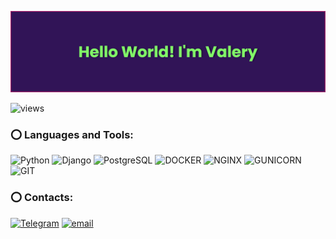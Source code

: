 [![Header](https://github.com/v4lerdon/v4lerdon/blob/main/assets/banner.png)](https://youtu.be/dQw4w9WgXcQ)

![views](https://komarev.com/ghpvc/?username=v4lerdon&style=for-the-badge)

### :o: Languages and Tools:
![Python](https://img.shields.io/badge/-Python-ffdf5a?style=for-the-badge&logo=python)
![Django](https://img.shields.io/badge/-dJANGO-0c4b33?style=for-the-badge&logo=DJANGO)
![PostgreSQL](https://img.shields.io/badge/-PostgreSQL-eae9e1?style=for-the-badge&logo=postgreSQL)
![DOCKER](https://img.shields.io/badge/-DOCKER-002c66?style=for-the-badge&logo=DOCKER)
![NGINX](https://img.shields.io/badge/-nginx-009900?style=for-the-badge&logo=nginx)
![GUNICORN](https://img.shields.io/badge/-gunicorn-eae9e1?style=for-the-badge&logo=gunicorn)
![GIT](https://img.shields.io/badge/-GIT-eae9e1?style=for-the-badge&logo=git)

### :o: Contacts:

[![Telegram](https://img.shields.io/badge/-Telegram-eae9e1?style=for-the-badge&logo=Telegram)](https://t.me/Valerdon)
[![email](https://img.shields.io/badge/-valerayurchenko14@gmail.com-eae9e1?style=for-the-badge&logo=gmail)](mailto:valerayurchenko14@gmail.com)

